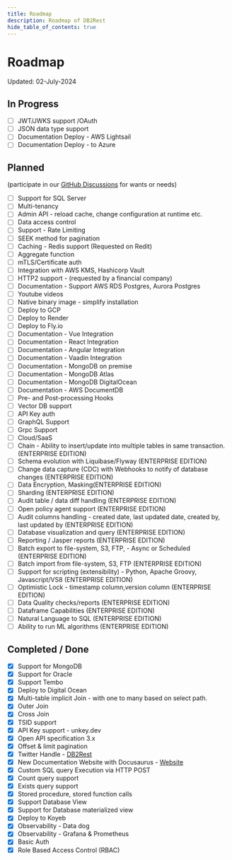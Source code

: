 ```yaml
---
title: Roadmap
description: Roadmap of DB2Rest
hide_table_of_contents: true
---
```


# Roadmap

Updated: 02-July-2024

## In Progress

- [ ] JWT/JWKS support /OAuth
- [ ] JSON data type support
- [ ] Documentation Deploy - AWS Lightsail
- [ ] Documentation Deploy - to Azure

## Planned 
(participate in our [GitHub Discussions](https://github.com/kdhrubo/db2rest/discussions) for wants or needs)

- [ ] Support for SQL Server
- [ ] Multi-tenancy
- [ ] Admin API - reload cache, change configuration at runtime etc.
- [ ] Data access control
- [ ] Support - Rate Limiting
- [ ] SEEK method for pagination 
- [ ] Caching - Redis support (Requested on Redit)
- [ ] Aggregate function
- [ ] mTLS/Certificate auth 
- [ ] Integration with AWS KMS, Hashicorp Vault
- [ ] HTTP2 support - (requested by a financial company)
- [ ] Documentation - Support AWS RDS Postgres, Aurora Postgres
- [ ] Youtube videos
- [ ] Native binary image - simplify installation
- [ ] Deploy to GCP
- [ ] Deploy to Render
- [ ] Deploy to Fly.io
- [ ] Documentation - Vue Integration
- [ ] Documentation - React Integration
- [ ] Documentation - Angular Integration
- [ ] Documentation - Vaadin Integration
- [ ] Documentation - MongoDB on premise
- [ ] Documentation - MongoDB Atlas
- [ ] Documentation - MongoDB DigitalOcean
- [ ] Documentation - AWS DocumentDB
- [ ] Pre- and Post-processing Hooks
- [ ] Vector DB support
- [ ] API Key auth
- [ ] GraphQL Support
- [ ] Grpc Support
- [ ] Cloud/SaaS
- [ ] Chain - Ability to insert/update into multiple tables in same transaction. (ENTERPRISE EDITION)
- [ ] Schema evolution with Liquibase/Flyway (ENTERPRISE EDITION)
- [ ] Change data capture (CDC) with Webhooks to notify of database changes (ENTERPRISE EDITION)
- [ ] Data Encryption, Masking(ENTERPRISE EDITION)
- [ ] Sharding (ENTERPRISE EDITION)
- [ ] Audit table / data diff handling (ENTERPRISE EDITION)
- [ ] Open policy agent support (ENTERPRISE EDITION)
- [ ] Audit columns handling - created date, last updated date, created by, last updated by (ENTERPRISE EDITION)
- [ ] Database visualization and query (ENTERPRISE EDITION)
- [ ] Reporting / Jasper reports (ENTERPRISE EDITION)
- [ ] Batch export to file-system, S3, FTP, - Async or Scheduled (ENTERPRISE EDITION)
- [ ] Batch import from file-system, S3, FTP (ENTERPRISE EDITION)
- [ ] Support for scripting (extensibility) - Python, Apache Groovy, Javascript/VS8 (ENTERPRISE EDITION)
- [ ] Optimistic Lock - timestamp column,version column (ENTERPRISE EDITION)
- [ ] Data Quality checks/reports (ENTERPRISE EDITION)
- [ ] Dataframe Capabilities (ENTERPRISE EDITION)
- [ ] Natural Language to SQL (ENTERPRISE EDITION)
- [ ] Ability to run ML algorithms (ENTERPRISE EDITION)

## Completed / Done

- [x] Support for MongoDB
- [x] Support for Oracle
- [x] Support Tembo
- [x] Deploy to Digital Ocean
- [x] Multi-table implicit Join - with one to many based on select path.
- [x] Outer Join
- [x] Cross Join
- [x] TSID support
- [x] API Key support - unkey.dev
- [x] Open API specification 3.x 
- [x] Offset & limit pagination
- [x] Twitter Handle - [DB2Rest](https://twitter.com/DB2Rest)
- [x] New Documentation Website with Docusaurus - [Website](https://db2rest.com)
- [x] Custom SQL query Execution via HTTP POST
- [x] Count query support
- [x] Exists query support
- [x] Stored procedure, stored function calls
- [x] Support Database View
- [x] Support for Database materialized view
- [X] Deploy to Koyeb
- [X] Observability - Data dog 
- [X] Observability - Grafana & Prometheus 
- [X] Basic Auth
- [X] Role Based Access Control (RBAC)
